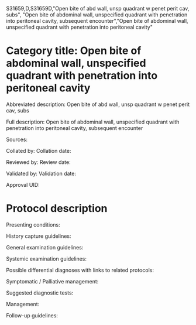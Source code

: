 S31659,D,S31659D,"Open bite of abd wall, unsp quadrant w penet perit cav, subs", "Open bite of abdominal wall, unspecified quadrant with penetration into peritoneal cavity, subsequent encounter","Open bite of abdominal wall, unspecified quadrant with penetration into peritoneal cavity"
# Category title: Open bite of abdominal wall, unspecified quadrant with penetration into peritoneal cavity

Abbreviated description: Open bite of abd wall, unsp quadrant w penet perit cav, subs

Full description: Open bite of abdominal wall, unspecified quadrant with penetration into peritoneal cavity, subsequent encounter

Sources:

Collated by:
Collation date:

Reviewed by:
Review date:

Validated by:
Validation date:

Approval UID:

# Protocol description

Presenting conditions:

History capture guidelines:

General examination guidelines:

Systemic examination guidelines:

Possible differential diagnoses with links to related protocols:

Symptomatic / Palliative management:

Suggested diagnostic tests:

Management:

Follow-up guidelines:
